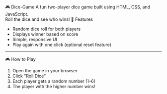🎮 Dice-Game
A fun two-player dice game built using HTML, CSS, and JavaScript.  
Roll the dice and see who wins!
🚀 Features
- Random dice roll for both players
- Displays winner based on score
- Simple, responsive UI
- Play again with one click (optional reset feature)

---

🎮 How to Play
1. Open the game in your browser
2. Click "Roll Dice"
3. Each player gets a random number (1–6)
4. The player with the higher number wins!
